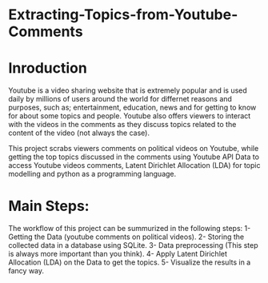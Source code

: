 # Extracting-Topics-from-Youtube-Comments
# Inroduction
Youtube is a video sharing website that is extremely popular and is used daily by millions of users around the world for differnet reasons and purposes, such as; entertainment, education, news and for getting to know for about some topics and people. Youtube also offers viewers to interact with the videos in the comments as they discuss topics related to the content of the video (not always the case).

This project scrabs viewers comments on political videos on Youtube, while getting the top topics discussed in the comments using Youtube API Data to access Youtube videos comments, Latent Dirichlet Allocation (LDA) for topic modelling and python as a programming language. 

# Main Steps:
The workflow of this project can be summurized in the following steps:
1- Getting the Data (youtube comments on political videos). 
2- Storing the collected data in a database using SQLite.
3- Data preprocessing (This step is always more important than you think).
4- Apply Latent Dirichlet Allocation (LDA) on the Data to get the topics.
5- Visualize the results in a fancy way.




